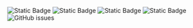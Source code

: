 ![Static Badge](https://img.shields.io/badge/blacklists-60-000000) ![Static Badge](https://img.shields.io/badge/blacklisted-3129536-cc0000) ![Static Badge](https://img.shields.io/badge/whitelisted-2244-00CC00) ![Static Badge](https://img.shields.io/badge/streaming_blacklist-28107-000000) ![GitHub issues](https://img.shields.io/github/issues/fabriziosalmi/blacklists)
